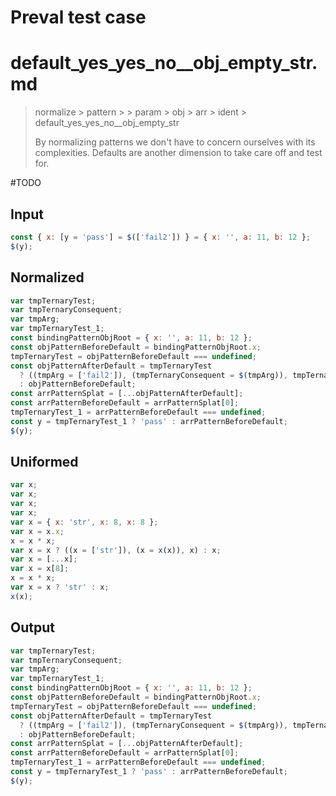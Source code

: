 # Preval test case

# default_yes_yes_no__obj_empty_str.md

> normalize > pattern >  > param > obj > arr > ident > default_yes_yes_no__obj_empty_str
>
> By normalizing patterns we don't have to concern ourselves with its complexities. Defaults are another dimension to take care off and test for.

#TODO

## Input

`````js filename=intro
const { x: [y = 'pass'] = $(['fail2']) } = { x: '', a: 11, b: 12 };
$(y);
`````

## Normalized

`````js filename=intro
var tmpTernaryTest;
var tmpTernaryConsequent;
var tmpArg;
var tmpTernaryTest_1;
const bindingPatternObjRoot = { x: '', a: 11, b: 12 };
const objPatternBeforeDefault = bindingPatternObjRoot.x;
tmpTernaryTest = objPatternBeforeDefault === undefined;
const objPatternAfterDefault = tmpTernaryTest
  ? ((tmpArg = ['fail2']), (tmpTernaryConsequent = $(tmpArg)), tmpTernaryConsequent)
  : objPatternBeforeDefault;
const arrPatternSplat = [...objPatternAfterDefault];
const arrPatternBeforeDefault = arrPatternSplat[0];
tmpTernaryTest_1 = arrPatternBeforeDefault === undefined;
const y = tmpTernaryTest_1 ? 'pass' : arrPatternBeforeDefault;
$(y);
`````

## Uniformed

`````js filename=intro
var x;
var x;
var x;
var x;
var x = { x: 'str', x: 8, x: 8 };
var x = x.x;
x = x * x;
var x = x ? ((x = ['str']), (x = x(x)), x) : x;
var x = [...x];
var x = x[8];
x = x * x;
var x = x ? 'str' : x;
x(x);
`````

## Output

`````js filename=intro
var tmpTernaryTest;
var tmpTernaryConsequent;
var tmpArg;
var tmpTernaryTest_1;
const bindingPatternObjRoot = { x: '', a: 11, b: 12 };
const objPatternBeforeDefault = bindingPatternObjRoot.x;
tmpTernaryTest = objPatternBeforeDefault === undefined;
const objPatternAfterDefault = tmpTernaryTest
  ? ((tmpArg = ['fail2']), (tmpTernaryConsequent = $(tmpArg)), tmpTernaryConsequent)
  : objPatternBeforeDefault;
const arrPatternSplat = [...objPatternAfterDefault];
const arrPatternBeforeDefault = arrPatternSplat[0];
tmpTernaryTest_1 = arrPatternBeforeDefault === undefined;
const y = tmpTernaryTest_1 ? 'pass' : arrPatternBeforeDefault;
$(y);
`````
